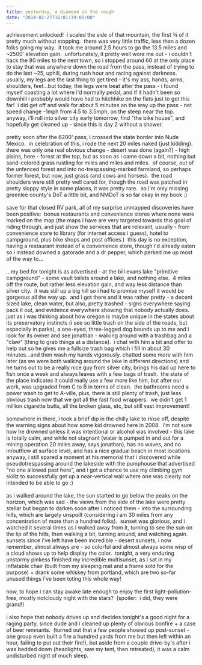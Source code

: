 ```yaml
---
title: yesterday, a diamond in the rough
date: "2014-02-27T16:01:39-05:00"
---
```

<p>achievement unlocked!  i scaled the side of that mountain, the first &frac34; of it pretty much without stopping.  there was very little traffic, less than a dozen folks going my way.  it took me around 2.5 hours to go the 13.5 miles and ~2500' elevation gain.  unfortunately, it pretty well wore me out - i couldn't hack the 80 miles to the next town, so i stopped around 60 at the only place to stay that was anywhere down the road from the pass, instead of trying to do the last ~25, uphill, during rush hour and racing against darkness.  usually, my legs are the last thing to get tired - it's my ass, hands, arms, shoulders, feet...but today, the legs were beat after the pass - i found myself coasting a lot where i'd normally pedal, and if it hadn't been so downhill i probably would have had to hitchhike on the flats just to get this far!  i did get off and walk for about 5 minutes on the way up the pass - net speed change -1mph from 4.5 to 3.5mph, on the steep near the top.  anyway, i'll roll into silver city early tomorrow, find "the bike house", and hopefully get cleaned up - since this is day 2 without a shower.<br/><br/>pretty soon after the 6200' pass, i crossed the state border into Nude Mexico.  in celebration of this, i rode the next 20 miles naked (just kidding).  there was only one real obvious change - desert was done (again?) - high plains, here - forest at the top, but as soon as i came down a bit, nothing but sand-colored grass rustling for miles and miles and miles.  of course, out of the unfenced forest and into no-trespassing-marked farmland, so perhaps former forest, but now, just grass (and cows and horses).  the road shoulders were still pretty well cared for, though the road was patched in pretty sloppy style in some places, it was pretty rare.  so i'm only missing greenlee county's DoT a little bit, and NMDoT is so far okay in my book :)<br/><br/>save for that closed RV park, all of my surprise unmapped discoveries have been positive:  bonus restaurants and convenience stores where none were marked on the map (the maps i have are very targeted towards this goal of riding through, and just show the services that are relevant, usually - from convenience store to library (for internet access i guess), hotel to campground, plus bike shops and post offices.)  this day is no exception, having a restaurant instead of a convenience store, though i'd already eaten so i instead downed a gatorade and a dr pepper, which perked me up most of the way to...<br/><br/>...my bed for tonight is as advertised - at the bill evans lake "primitive campground" - some vault toilets around a lake, and nothing else.  4 miles off the route, but rather less elevation gain, and way less distance than silver city.  it was still up a big hill so i had to promise myself it would be gorgeous all the way up.  and i got there and it was rather pretty - a decent sized lake, clean water, but also, pretty trashed - signs everywhere saying pack it out, and evidence everywhere showing that nobody actually does.  just as i was thinking about how oregon is maybe unique in the states about its preservatory instincts (i see so little trash on the side of the roads, but especially in parks), a one-eyed, three-legged dog bounds up to me and i look for its owner and see jonathan - walking around with a trashbag and a "claw" (thing to grab things at a distance).  i chat with him a bit and offer to help out so he gives me a fullsize trash bag which i fill in about 30 minutes...and then wash my hands vigorously. chatted some more with him later (as we were both walking around the lake in different directions) and he turns out to be a really nice guy from silver city, brings his dad up here to fish once a week and always leaves with a few bags of trash.  the state of the place indicates it could really use a few more like him, but after our work, was upgraded from C to B in terms of clean.  the bathrooms need a power wash to get to A-ville, plus, there is still plenty of trash, just less obvious trash now that we got all the fast food wrappers.  we didn't get 1 million cigarette butts, all the broken glass, etc, but still vast improvement!<br/><br/>somewhere in there, i took a brief dip in the chilly lake to rinse off, despite the warning signs about how some kid drowned here in 2008.  i'm not sure how he drowned unless it was intentional or alcohol was involved - this lake is totally calm, and while not stagnant (water is pumped in and out for a mining operation 20 miles away, says jonathan), has no waves, and no in/outflow at surface level, and has a nice gradual beach in most locations.  anyway, i still spared a moment at his memorial that i discovered while pseudotrespassing around the lakeside with the pumphouse that advertised "no one allowed past here", and i got a chance to use my climbing gym skillz to successfully get up a near-vertical wall where one was clearly not intended to be able to go :)<br/><br/>as i walked around the lake, the sun started to go below the peaks on the horizon, which was sad - the views from the side of the lake were pretty stellar but began to darken soon after i noticed them - into the surrounding hills, which are largely unspoilt (considering i am 30 miles from any concentration of more than a hundred folks).  sunset was glorious, and i watched it several times as i walked away from it, turning to see the sun on the lip of the hills, then walking a bit, turning around, and watching again.  sunsets since i've left have been incredible - desert sunsets, i now remember, almost always are - so colorful and almost always some wisp of a cloud shows up to help display the color.  tonight, a very enduring unstormy pinkess finished my incredible multisunset, as i sat in my inflatable chair (built from my sleeping mat and a frame sold for the purpose) + drank some whiskey from portland, which are two so-far unused things i've been toting this whole way!<br/><br/>now, to hope i can stay awake late enough to enjoy the first light-pollution-free, mostly notcloudy night with the stars?  (spoiler:  i did, they were grand!)<br/><br/>i also hope that nobody drives up and decides tonight's a good night for a raging party, since dude and i cleaned up plenty of obvious bonfire + a case of beer remnants.  (turned out that a few people showed up post-sunset - one group even built a fire a hundred yards from me but then left within an hour, failing to put out their fire!), but aside from a couple drive-by's after i was bedded down (headlights, saw my tent, then retreated), it was a calm undisturbed night of much sleep.</p>
<!--                <span id="timestamp"> February 27th, 2014 12:20pm </span> -->
